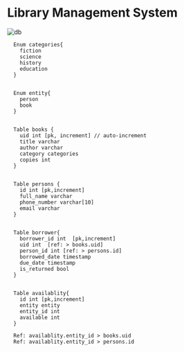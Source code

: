 # Library Management System


![db](https://user-images.githubusercontent.com/97033987/150765112-d38de3b1-1570-4260-93c6-fb69dd424c03.png)


      Enum categories{
        fiction
        science 
        history
        education
      }


      Enum entity{
        person
        book
      }


      Table books {
        uid int [pk, increment] // auto-increment
        title varchar
        author varchar
        category categories
        copies int
      }


      Table persons {
        id int [pk,increment]
        full_name varchar
        phone_number varchar[10]
        email varchar
      }


      Table borrower{
        borrower_id int  [pk,increment]
        uid int  [ref: > books.uid]
        person_id int [ref: > persons.id]
        borrowed_date timestamp
        due_date timestamp
        is_returned bool
      }


      Table availablity{
        id int [pk,increment]
        entity entity
        entity_id int 
        available int 
      }

      Ref: availablity.entity_id > books.uid
      Ref: availablity.entity_id > persons.id
